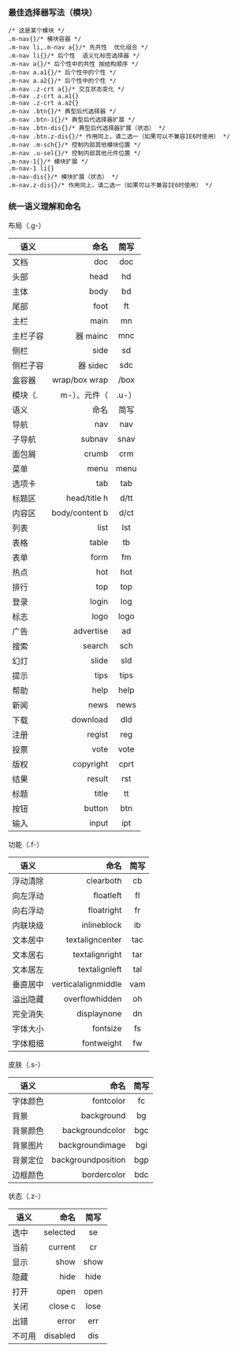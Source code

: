 ### 最佳选择器写法（模块）
```
/* 这是某个模块 */
.m-nav{}/* 模块容器 */
.m-nav li,.m-nav a{}/* 先共性  优化组合 */
.m-nav li{}/* 后个性  语义化标签选择器 */
.m-nav a{}/* 后个性中的共性 按结构顺序 */
.m-nav a.a1{}/* 后个性中的个性 */
.m-nav a.a2{}/* 后个性中的个性 */
.m-nav .z-crt a{}/* 交互状态变化 */
.m-nav .z-crt a.a1{}
.m-nav .z-crt a.a2{}
.m-nav .btn{}/* 典型后代选择器 */
.m-nav .btn-1{}/* 典型后代选择器扩展 */
.m-nav .btn-dis{}/* 典型后代选择器扩展（状态） */
.m-nav .btn.z-dis{}/* 作用同上，请二选一（如果可以不兼容IE6时使用） */
.m-nav .m-sch{}/* 控制内部其他模块位置 */
.m-nav .u-sel{}/* 控制内部其他元件位置 */
.m-nav-1{}/* 模块扩展 */
.m-nav-1 li{}
.m-nav-dis{}/* 模块扩展（状态） */
.m-nav.z-dis{}/* 作用同上，请二选一（如果可以不兼容IE6时使用） */
```
### 统一语义理解和命名
布局（.g-）

| 语义 | 命名 | 简写 |
| --------   | -----:  | :----:  |
|文档 | doc| doc|
| 头部  | head  |  hd|
| 主体  | body  |  bd|
| 尾部  | foot  |  ft|
| 主栏  | main  |  mn|
| 主栏子容| 器   mainc  | mnc|
| 侧栏  | side  |  sd|
| 侧栏子容| 器   sidec  | sdc|
| 盒容器 | wrap/box    wrap|/box|
| 模块（.| m-）、元件（|.u-）|
| 语义  | 命名|  简写|
| 导航  | nav| nav|
| 子导航 | subnav  |snav|
| 面包屑 | crumb  | crm|
| 菜单  | menu    |menu|
| 选项卡 | tab| tab|
| 标题区 | head/title  h|d/tt|
| 内容区 | body/content    b|d/ct|
| 列表  | list   | lst|
| 表格  | table |  tb|
| 表单  | form  |  fm|
| 热点  | hot| hot|
| 排行  | top| top|
| 登录  | login  | log|
| 标志  | logo    |logo|
| 广告  | advertise |  ad|
| 搜索  | search | sch|
| 幻灯  | slide  | sld|
| 提示  | tips    |tips|
| 帮助  | help    |help|
| 新闻  | news    |news|
| 下载  | download   | dld|
| 注册  | regist | reg|
| 投票  | vote    |vote|
| 版权  | copyright   |cprt|
| 结果  | result | rst|
| 标题  | title |  tt|
| 按钮  | button | btn|
| 输入  | input  | ipt|

 功能（.f-）

| 语义  | 命名|  简写|
| --------   | -----:  | :----:  |
| 浮动清除|     clearboth |  cb|
| 向左浮动|     floatleft |  fl|
| 向右浮动|     floatright|  fr|
| 内联块级|     inlineblock |ib|
| 文本居中|     textaligncenter| tac|
| 文本居右|     textalignright | tar|
| 文本居左|     textalignleft  | tal|
| 垂直居中|     verticalalignmiddle| vam|
| 溢出隐藏|     overflowhidden|  oh|
| 完全消失|     displaynone |dn|
| 字体大小|     fontsize  |  fs|
| 字体粗细|     fontweight|  fw|

皮肤（.s-）

|语义 | 命名 | 简写|
| --------   | -----:  | :----:  |
| 字体颜色 |   fontcolor  |  fc|
| 背景  | background |  bg|
| 背景颜色  |  backgroundcolor | bgc|
| 背景图片   | backgroundimage | bgi|
| 背景定位  |  backgroundposition  | bgp|
 边框颜色   | bordercolor | bdc|

 状态（.z-）

| 语义 | 命名 |  简写|
| --------   | -----:  | :----:  |
| 选中 |  selected    | se |l|
| 当前 |  current | cr |t|
| 显示 |  show     |show|
| 隐藏 |  hide     |hide|
| 打开 |  open     |open|
| 关闭 |  close   c |lose|
| 出错 |  error   | err|
| 不可用 | disabled    | dis|
